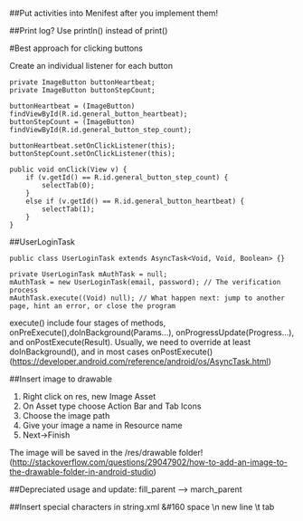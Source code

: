 ##Put activities into Menifest after you implement them!

##Print log?
Use println() instead of print()

#Best approach for clicking buttons

Create an individual listener for each button
```
private ImageButton buttonHeartbeat;
private ImageButton buttonStepCount;

buttonHeartbeat = (ImageButton) findViewById(R.id.general_button_heartbeat);
buttonStepCount = (ImageButton) findViewById(R.id.general_button_step_count);

buttonHeartbeat.setOnClickListener(this);
buttonStepCount.setOnClickListener(this);

public void onClick(View v) {
    if (v.getId() == R.id.general_button_step_count) {
        selectTab(0);
    }
    else if (v.getId() == R.id.general_button_heartbeat) {
        selectTab(1);
    }
}
```


##UserLoginTask
```
public class UserLoginTask extends AsyncTask<Void, Void, Boolean> {}

private UserLoginTask mAuthTask = null;
mAuthTask = new UserLoginTask(email, password); // The verification process
mAuthTask.execute((Void) null); // What happen next: jump to another page, hint an error, or close the program
```
execute() include four stages of methods, onPreExecute(),doInBackground(Params...), onProgressUpdate(Progress...), and onPostExecute(Result). Usually, we need to override at least doInBackground(), and in most cases onPostExecute()
(https://developer.android.com/reference/android/os/AsyncTask.html)


##Insert image to drawable

1. Right click on res, new Image Asset
2. On Asset type choose Action Bar and Tab Icons
3. Choose the image path
4. Give your image a name in Resource name
5. Next->Finish

The image will be saved in the /res/drawable folder!
(http://stackoverflow.com/questions/29047902/how-to-add-an-image-to-the-drawable-folder-in-android-studio)

##Depreciated usage and update:
fill_parent --> march_parent



##Insert special characters in string.xml
&#160    space 
\n       new line
\t       tab

